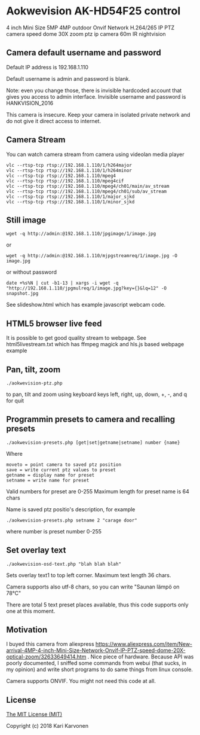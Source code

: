 # Aokwevision AK-HD54F25 control

4 inch Mini Size 5MP 4MP outdoor Onvif Network H.264/265 IP PTZ camera speed dome 30X zoom ptz ip camera 60m IR nightvision

## Camera default username and password

Default IP address is 192.168.1.110

Default username is admin and password is blank.

Note: even you change those, there is invisible hardcoded account that gives you access to admin interface. Invisible username and password is HANKVISION_2016

This camera is insecure. Keep your camera in isolated private network and do not give it direct access to internet.

## Camera Stream

You can watch camera stream from camera using videolan media player

    vlc --rtsp-tcp rtsp://192.168.1.110/1/h264major
    vlc --rtsp-tcp rtsp://192.168.1.110/1/h264minor
    vlc --rtsp-tcp rtsp://192.168.1.110/mpeg4
    vlc --rtsp-tcp rtsp://192.168.1.110/mpeg4cif
    vlc --rtsp-tcp rtsp://192.168.1.110/mpeg4/ch01/main/av_stream
    vlc --rtsp-tcp rtsp://192.168.1.110/mpeg4/ch01/sub/av_stream
    vlc --rtsp-tcp rtsp://192.168.1.110/1/major_sjkd
    vlc --rtsp-tcp rtsp://192.168.1.110/1/minor_sjkd

## Still image
    
    wget -q http://admin:@192.168.1.110/jpgimage/1/image.jpg
    
or 

    wget -q http://admin:@192.168.1.110/mjpgstreamreq/1/image.jpg -O image.jpg
    
or without password
    
    date +%s%N | cut -b1-13 | xargs -i wget -q "http://192.168.1.110/jpgmulreq/1/image.jpg?key={}&lq=12" -O snapshot.jpg

See slideshow.html which has example javascript webcam code.

## HTML5 browser live feed

It is possible to get good quality stream to webpage. See html5livestream.txt which has ffmpeg magick and hls.js based webpage example

## Pan, tilt, zoom

    ./aokwevision-ptz.php
    
to pan, tilt and zoom using keyboard keys left, right, up, down, +, -, and q for quit

## Programmin presets to camera and recalling presets

    ./aokwevision-presets.php [get|set|getname|setname] number {name}

Where

    moveto = point camera to saved ptz position
    save = write current ptz values to preset
    getname = display name for preset
    setname = write name for preset

Valid numbers for preset are 0-255
Maximum length for preset name is 64 chars

Name is saved ptz positio's description, for example

    ./aokwevision-presets.php setname 2 "carage door"

where number is preset number 0-255

## Set overlay text

    ./aokwevision-osd-text.php "blah blah blah"

Sets overlay text1 to top left corner. Maximum text length 36 chars.

Camera supports also utf-8 chars, so you can write "Saunan lämpö on 78°C"

There are total 5 text preset places available, thus this code supports only one at this moment.

## Motivation

I buyed this camera from aliexpress https://www.aliexpress.com/item/New-arrival-4MP-4-inch-Mini-Size-Network-Onvif-IP-PTZ-speed-dome-20X-optical-zoom/32633649414.htm . Nice piece of hardware. Because API was poorly documented, I sniffed some commands from webui (that sucks, in my opinion) and write short programs to do same things from linux console. 

Camera supports ONVIF. You might not need this code at all.

## License

[The MIT License (MIT)](LICENSE)

Copyright (c) 2018 Kari Karvonen
